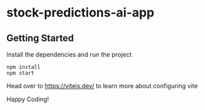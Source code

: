 # stock-predictions-ai-app

## Getting Started

Install the dependencies and run the project

```
npm install
npm start
```

Head over to https://vitejs.dev/ to learn more about configuring vite

Happy Coding!
